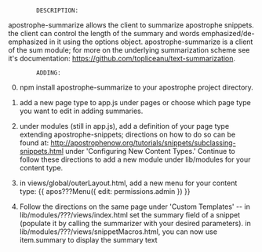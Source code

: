 
			DESCRIPTION: 
apostrophe-summarize allows the client to summarize apostrophe snippets. the client can control the length of the summary and words emphasized/de-emphasized in it using the options object. apostrophe-summarize is a client of the sum module; for more on the underlying summarization scheme see it's documentation: https://github.com/topliceanu/text-summarization.

			ADDING:

0) npm install apostrophe-summarize to your apostrophe project directory.

1) add a new page type to app.js under pages or choose which page type you want to edit in adding summaries. 

2) under modules (still in app.js), add a definition of your page type extending apostrophe-snippets; directions on how to do so can be found at: http://apostrophenow.org/tutorials/snippets/subclassing-snippets.html under 'Configuring New Content Types.'  Continue to follow these directions to add a new module under lib/modules for your content type. 

3) in views/global/outerLayout.html, add a new menu for your content type: 
			{{ apos???Menu({ edit: permissions.admin }) }}

4) Follow the directions on the same page under 'Custom Templates'  -- in lib/modules/???/views/index.html set the summary field of a snippet (populate it by calling the summarizer with your desired parameters). in lib/modules/???/views/snippetMacros.html, you can now use item.summary to display the summary text



